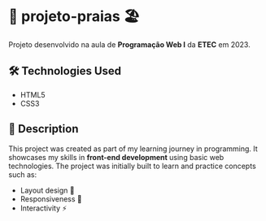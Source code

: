 # 🌊 projeto-praias 🏖️

Projeto desenvolvido na aula de **Programação Web I** da **ETEC** em 2023.

## 🛠️ Technologies Used

- HTML5
- CSS3

## 📖 Description

This project was created as part of my learning journey in programming. It showcases my skills in **front-end development** using basic web technologies. The project was initially built to learn and practice concepts such as:

- Layout design 🎨
- Responsiveness 📱
- Interactivity ⚡